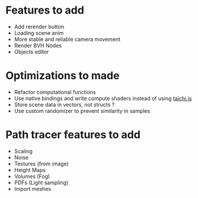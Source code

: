 # Features to add
- Add rerender button
- Loading scene anim
- More stable and reliable camera movement
- Render BVH Nodes
- Objects editor

# Optimizations to made
- Refactor computational functions
- Use native bindings and write compute shaders instead of using [taichi.js](https://taichi-js.com/docs/docs/basics/getting-started)
- Store scene data in vectors, not structs ?
- Use custom randomizer to prevent similarity in samples

# Path tracer features to add
- Scaling
- Noise
- Textures (from image)
- Height Maps
- Volumes (Fog)
- PDFs (Light sampling)
- Import meshes